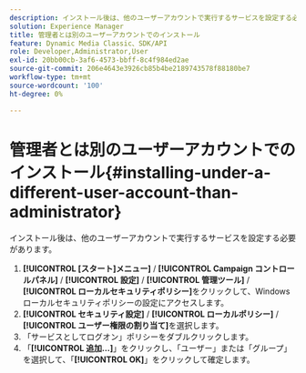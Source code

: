 ```yaml
---
description: インストール後は、他のユーザーアカウントで実行するサービスを設定する必要があります。
solution: Experience Manager
title: 管理者とは別のユーザーアカウントでのインストール
feature: Dynamic Media Classic、SDK/API
role: Developer,Administrator,User
exl-id: 20bb00cb-3af6-4573-bbff-8c4f984ed2ae
source-git-commit: 206e4643e3926cb85b4be2189743578f88180be7
workflow-type: tm+mt
source-wordcount: '100'
ht-degree: 0%

---
```


# 管理者とは別のユーザーアカウントでのインストール{#installing-under-a-different-user-account-than-administrator}

インストール後は、他のユーザーアカウントで実行するサービスを設定する必要があります。

1. **[!UICONTROL [スタート]メニュー]** / **[!UICONTROL Campaign コントロールパネル]** / **[!UICONTROL 設定]** / **[!UICONTROL 管理ツール]** / **[!UICONTROL ローカルセキュリティポリシー]**&#x200B;をクリックして、Windowsローカルセキュリティポリシーの設定にアクセスします。
1. **[!UICONTROL セキュリティ設定]** / **[!UICONTROL ローカルポリシー]** / **[!UICONTROL ユーザー権限の割り当て]**&#x200B;を選択します。
1. 「サービスとしてログオン」ポリシーをダブルクリックします。
1. 「**[!UICONTROL 追加…]**」をクリックし、「ユーザー」または「グループ」を選択して、「**[!UICONTROL OK]**」をクリックして確定します。
